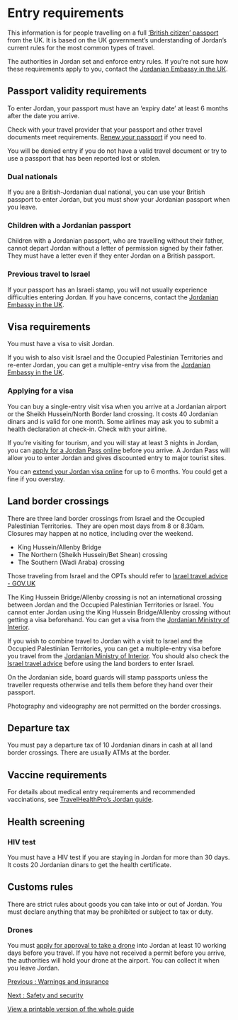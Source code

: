 # Entry requirements

This information is for people travelling on a full [‘British citizen’ passport](https://www.gov.uk/types-of-british-nationality) from the UK. It is based on the UK government’s understanding of Jordan’s current rules for the most common types of travel.

The authorities in Jordan set and enforce entry rules. If you’re not sure how these requirements apply to you, contact the [Jordanian Embassy in the UK](https://www.mfa.gov.jo/en/embassy/London).

## Passport validity requirements

To enter Jordan, your passport must have an ‘expiry date’ at least 6 months after the date you arrive.

Check with your travel provider that your passport and other travel documents meet requirements. [Renew your passport](https://www.gov.uk/renew-adult-passport/renew) if you need to.

You will be denied entry if you do not have a valid travel document or try to use a passport that has been reported lost or stolen.

### Dual nationals

If you are a British-Jordanian dual national, you can use your British passport to enter Jordan, but you must show your Jordanian passport when you leave.

### Children with a Jordanian passport

Children with a Jordanian passport, who are travelling without their father, cannot depart Jordan without a letter of permission signed by their father. They must have a letter even if they enter Jordan on a British passport.

### Previous travel to Israel

If your passport has an Israeli stamp, you will not usually experience difficulties entering Jordan. If you have concerns, contact the [Jordanian Embassy in the UK](https://www.mfa.gov.jo/en/embassy/London).

## Visa requirements

You must have a visa to visit Jordan.

If you wish to also visit Israel and the Occupied Palestinian Territories and re-enter Jordan, you can get a multiple-entry visa from the [Jordanian Embassy in the UK](https://www.mfa.gov.jo/en/embassy/London).

### Applying for a visa

You can buy a single-entry visit visa when you arrive at a Jordanian airport or the Sheikh Hussein/North Border land crossing. It costs 40 Jordanian dinars and is valid for one month. Some airlines may ask you to submit a health declaration at check-in. Check with your airline.

If you’re visiting for tourism, and you will stay at least 3 nights in Jordan, you can [apply for a Jordan Pass online](https://www.jordanpass.jo/) before you arrive. A Jordan Pass will allow you to enter Jordan and gives discounted entry to major tourist sites.

You can [extend your Jordan visa online](https://eservices.moi.gov.jo/MOI_EVISA/faces/Pages/Runnables/login.jsf) for up to 6 months. You could get a fine if you overstay.

## Land border crossings

There are three land border crossings from Israel and the Occupied Palestinian Territories.  They are open most days from 8 or 8.30am.  Closures may happen at no notice, including over the weekend.

* King Hussein/Allenby Bridge
* The Northern (Sheikh Hussein/Bet Shean) crossing
* The Southern (Wadi Araba) crossing

Those traveling from Israel and the OPTs should refer to [Israel travel advice - GOV.UK](https://www.gov.uk/foreign-travel-advice/israel)

The King Hussein Bridge/Allenby crossing is not an international crossing between Jordan and the Occupied Palestinian Territories or Israel. You cannot enter Jordan using the King Hussein Bridge/Allenby crossing without getting a visa beforehand. You can get a visa from the [Jordanian Ministry of Interior](https://eservices.moi.gov.jo/MOI_EVISA/faces/Pages/Runnables/login.jsf).

If you wish to combine travel to Jordan with a visit to Israel and the Occupied Palestinian Territories, you can get a multiple-entry visa before you travel from the [Jordanian Ministry of Interior](https://eservices.moi.gov.jo/MOI_EVISA/faces/Pages/Runnables/login.jsf). You should also check the [Israel travel advice](https://www.gov.uk/foreign-travel-advice/israel) before using the land borders to enter Israel.

On the Jordanian side, board guards will stamp passports unless the traveller requests otherwise and tells them before they hand over their passport.

Photography and videography are not permitted on the border crossings.

## Departure tax

You must pay a departure tax of 10 Jordanian dinars in cash at all land border crossings. There are usually ATMs at the border.

## Vaccine requirements

For details about medical entry requirements and recommended vaccinations, see [TravelHealthPro’s Jordan guide](https://travelhealthpro.org.uk/country/115/jordan#Vaccine_Recommendations).

## Health screening

### HIV test

You must have a HIV test if you are staying in Jordan for more than 30 days. It costs 20 Jordanian dinars to get the health certificate.

## Customs rules

There are strict rules about goods you can take into or out of Jordan. You must declare anything that may be prohibited or subject to tax or duty.

### Drones

You must [apply for approval to take a drone](https://carc.gov.jo/en/drones) into Jordan at least 10 working days before you travel. If you have not received a permit before you arrive, the authorities will hold your drone at the airport. You can collect it when you leave Jordan.

[Previous
:
Warnings and insurance](/foreign-travel-advice/jordan)

[Next
:
Safety and security](/foreign-travel-advice/jordan/safety-and-security)

[View a printable version of the whole guide](/foreign-travel-advice/jordan/print)